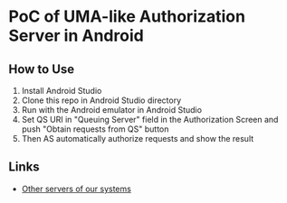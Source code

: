 # PoC of UMA-like Authorization Server in Android
## How to Use
1. Install Android Studio
2. Clone this repo in Android Studio directory
3. Run with the Android emulator in Android Studio
4. Set QS URI in "Queuing Server" field in the Authorization Screen and push "Obtain requests from QS" button
5. Then AS automatically authorize requests and show the result

## Links
+ [Other servers of our systems](https://github.com/laft2/self-managed-uma)
